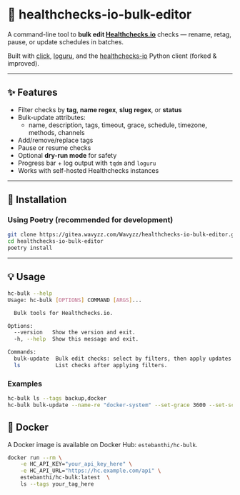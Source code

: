 # 🧰 healthchecks-io-bulk-editor

A command-line tool to **bulk edit [Healthchecks.io](https://healthchecks.io)** checks — rename, retag, pause, or update schedules in batches.

Built with [click](https://click.palletsprojects.com/), [loguru](https://github.com/Delgan/loguru`), and the [healthchecks-io](https://github.com/andrewthetechie/py-healthchecks.io) Python client (forked & improved).

---

## ✨ Features

- Filter checks by **tag**, **name regex**, **slug regex**, or **status**
- Bulk-update attributes:
  - name, description, tags, timeout, grace, schedule, timezone, methods, channels
- Add/remove/replace tags
- Pause or resume checks
- Optional **dry-run mode** for safety
- Progress bar + log output with `tqdm` and `loguru`
- Works with self-hosted Healthchecks instances

---

## 🚀 Installation

### Using Poetry (recommended for development)
```bash
git clone https://gitea.wavyzz.com/Wavyzz/healthchecks-io-bulk-editor.git
cd healthchecks-io-bulk-editor
poetry install
````

---

## 💡 Usage

```bash
hc-bulk --help
Usage: hc-bulk [OPTIONS] COMMAND [ARGS]...

  Bulk tools for Healthchecks.io.

Options:
  --version   Show the version and exit.
  -h, --help  Show this message and exit.

Commands:
  bulk-update  Bulk edit checks: select by filters, then apply updates...
  ls           List checks after applying filters.
```

### Examples

```bash
hc-bulk ls --tags backup,docker
hc-bulk bulk-update --name-re "docker-system" --set-grace 3600 --set-schedule "30 3 * * 0"
```

## 🐳 Docker

A Docker image is available on Docker Hub: `estebanthi/hc-bulk`.

```bash
docker run --rm \
    -e HC_API_KEY="your_api_key_here" \
    -e HC_API_URL="https://hc.example.com/api" \
    estebanthi/hc-bulk:latest  \
    ls --tags your_tag_here
```
